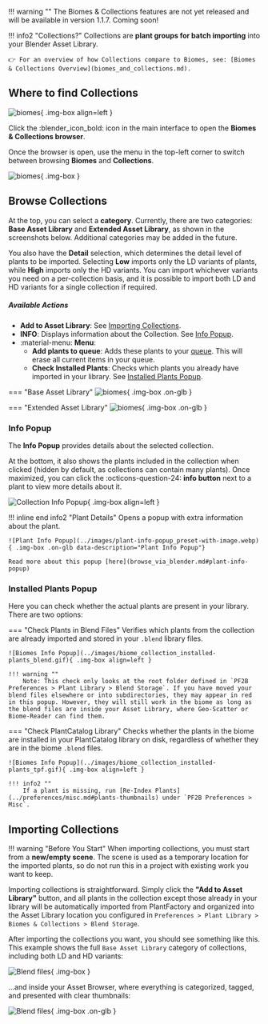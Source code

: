 !!! warning ""
    The Biomes & Collections features are not yet released and will be available in version 1.1.7. Coming soon!


!!! info2 "Collections?"
    Collections are **plant groups for batch importing** into your Blender Asset Library.

    👉 For an overview of how Collections compare to Biomes, see: [Biomes & Collections Overview](biomes_and_collections.md).


## Where to find Collections

![biomes](../images/biome_where-to-find.webp){ .img-box align=left }

Click the :blender_icon_bold: icon in the main interface to open the **Biomes & Collections browser**.

Once the browser is open, use the menu in the top-left corner to switch between browsing **Biomes** and **Collections**.

![biomes](../images/biome_switch_to_collections.gif){ .img-box }

<div style="clear:both"></div>




## Browse Collections

At the top, you can select a **category**. Currently, there are two categories: **Base Asset Library** and **Extended Asset Library**, as shown in the screenshots below. Additional categories may be added in the future.

You also have the **Detail** selection, which determines the detail level of plants to be imported. Selecting **Low** imports only the LD variants of plants, while **High** imports only the HD variants. You can import whichever variants you need on a per-collection basis, and it is possible to import both LD and HD variants for a single collection if required.

<h5>Available Actions</h5>

- **Add to Asset Library**: See [Importing Collections](#importing-collections).
- **INFO**: Displays information about the Collection. See [Info Popup](#info-popup).
- :material-menu: **Menu**:
    - **Add plants to queue**: Adds these plants to your [queue](browse_via_blender.md#queue). This will erase all current items in your queue.
    - **Check Installed Plants**: Checks which plants you already have imported in your library. See [Installed Plants Popup](#installed-plants-popup).

=== "Base Asset Library"
    ![biomes](../images/biome_collections_base.webp){ .img-box .on-glb }

=== "Extended Asset Library"
    ![biomes](../images/biome_collections_extended.webp){ .img-box .on-glb }


### Info Popup

The **Info Popup** provides details about the selected collection.

At the bottom, it also shows the plants included in the collection when clicked (hidden by default, as collections can contain many plants).  Once maximized, you can click the :octicons-question-24: **info button** next to a plant to view more details about it.

![Collection Info Popup](../images/biome_collection_info_popup.webp){ .img-box align=left }

!!! inline end info2 "Plant Details"
    Opens a popup with extra information about the plant.

    ![Plant Info Popup](../images/plant-info-popup_preset-with-image.webp){ .img-box .on-glb data-description="Plant Info Popup"}

    Read more about this popup [here](browse_via_blender.md#plant-info-popup)

<div style="clear:both"></div>


### Installed Plants Popup

Here you can check whether the actual plants are present in your library. There are two options:

=== "Check Plants in Blend Files"
    Verifies which plants from the collection are already imported and stored in your `.blend` library files.

    ![Biomes Info Popup](../images/biome_collection_installed-plants_blend.gif){ .img-box align=left }

    !!! warning ""
        Note: This check only looks at the root folder defined in `PF2B Preferences > Plant Library > Blend Storage`. If you have moved your blend files elsewhere or into subdirectories, they may appear in red in this popup. However, they will still work in the biome as long as the blend files are inside your Asset Library, where Geo-Scatter or Biome-Reader can find them.

=== "Check PlantCatalog Library"
    Checks whether the plants in the biome are installed in your PlantCatalog library on disk, regardless of whether they are in the biome `.blend` files.

    ![Biomes Info Popup](../images/biome_collection_installed-plants_tpf.gif){ .img-box align=left }

    !!! info2 ""
        If a plant is missing, run [Re-Index Plants](../preferences/misc.md#plants-thumbnails) under `PF2B Preferences > Misc`.



## Importing Collections

!!! warning "Before You Start"
    When importing collections, you must start from a **new/empty scene**. The scene is used as a temporary location for the imported plants, so do not run this in a project with existing work you want to keep.

Importing collections is straightforward. Simply click the **"Add to Asset Library"** button, and all plants in the collection except those already in your library will be automatically imported from PlantFactory and organized into the Asset Library location you configured in `Preferences > Plant Library > Biomes & Collections > Blend Storage`.

After importing the collections you want, you should see something like this. This example shows the full `Base Asset Library` category of collections, including both LD and HD variants:


![Blend files](../images/biome_collection_blend-files.webp){ .img-box }

…and inside your Asset Browser, where everything is categorized, tagged, and presented with clear thumbnails:

![Blend files](../images/biome_collection_library-example.webp){ .img-box .on-glb }
